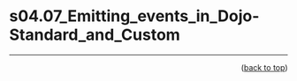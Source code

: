 <a name="topage"></a>


# s04.07_Emitting_events_in_Dojo-Standard_and_Custom




----

<p align="right">(<a href="#topage">back to top</a>)</p>
<br/>
<br/>
